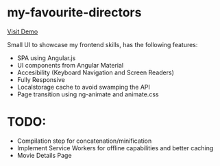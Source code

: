 # my-favourite-directors

[Visit Demo](https://brunomolteni.github.io/my-favourite-directors)

Small UI to showcase my frontend skills, has the following features:

- SPA using Angular.js
- UI components from Angular Material
- Accesibility (Keyboard Navigation and Screen Readers)
- Fully Responsive
- Localstorage cache to avoid swamping the API
- Page transition using ng-animate and animate.css

TODO: 
==
- Compilation step for concatenation/minification
- Implement Service Workers for offline capabilities and better caching
- Movie Details Page
